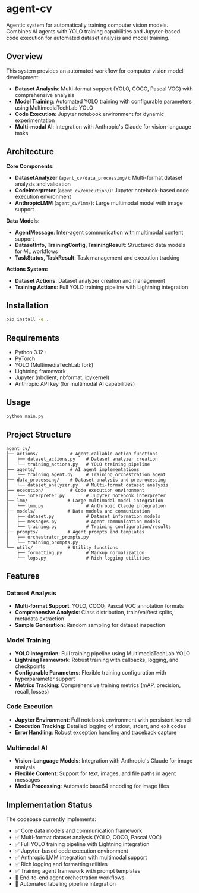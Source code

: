# agent-cv

Agentic system for automatically training computer vision models. Combines AI agents with YOLO training capabilities and Jupyter-based code execution for automated dataset analysis and model training.

## Overview

This system provides an automated workflow for computer vision model development:
- **Dataset Analysis**: Multi-format support (YOLO, COCO, Pascal VOC) with comprehensive analysis
- **Model Training**: Automated YOLO training with configurable parameters using MultimediaTechLab YOLO
- **Code Execution**: Jupyter notebook environment for dynamic experimentation
- **Multi-modal AI**: Integration with Anthropic's Claude for vision-language tasks

## Architecture

**Core Components:**
- **DatasetAnalyzer** (`agent_cv/data_processing/`): Multi-format dataset analysis and validation
- **CodeInterpreter** (`agent_cv/execution/`): Jupyter notebook-based code execution environment
- **AnthropicLMM** (`agent_cv/lmm/`): Large multimodal model with image support

**Data Models:**
- **AgentMessage**: Inter-agent communication with multimodal content support
- **DatasetInfo, TrainingConfig, TrainingResult**: Structured data models for ML workflows
- **TaskStatus, TaskResult**: Task management and execution tracking

**Actions System:**
- **Dataset Actions**: Dataset analyzer creation and management
- **Training Actions**: Full YOLO training pipeline with Lightning integration

## Installation

```bash
pip install -e .
```

## Requirements

- Python 3.12+
- PyTorch
- YOLO (MultimediaTechLab fork)
- Lightning framework
- Jupyter (nbclient, nbformat, ipykernel)
- Anthropic API key (for multimodal AI capabilities)

## Usage

```bash
python main.py
```

## Project Structure

```
agent_cv/
├── actions/            # Agent-callable action functions
│   ├── dataset_actions.py    # Dataset analyzer creation
│   └── training_actions.py   # YOLO training pipeline
├── agents/             # AI agent implementations
│   └── training_agent.py     # Training orchestration agent
├── data_processing/    # Dataset analysis and preprocessing
│   └── dataset_analyzer.py   # Multi-format dataset analysis
├── execution/          # Code execution environment
│   └── interpreter.py        # Jupyter notebook interpreter
├── lmm/               # Large multimodal model integration
│   └── lmm.py                # Anthropic Claude integration
├── models/            # Data models and communication
│   ├── dataset.py            # Dataset information models
│   ├── messages.py           # Agent communication models
│   └── training.py           # Training configuration/results
├── prompts/           # Agent prompts and templates
│   ├── orchestrator_prompts.py
│   └── training_prompts.py
└── utils/             # Utility functions
    ├── formatting.py         # Markup normalization
    └── logs.py               # Rich logging utilities
```

## Features

### Dataset Analysis
- **Multi-format Support**: YOLO, COCO, Pascal VOC annotation formats
- **Comprehensive Analysis**: Class distribution, train/val/test splits, metadata extraction
- **Sample Generation**: Random sampling for dataset inspection

### Model Training
- **YOLO Integration**: Full training pipeline using MultimediaTechLab YOLO
- **Lightning Framework**: Robust training with callbacks, logging, and checkpoints
- **Configurable Parameters**: Flexible training configuration with hyperparameter support
- **Metrics Tracking**: Comprehensive training metrics (mAP, precision, recall, losses)

### Code Execution
- **Jupyter Environment**: Full notebook environment with persistent kernel
- **Execution Tracking**: Detailed logging of stdout, stderr, and exit codes
- **Error Handling**: Robust exception handling and traceback capture

### Multimodal AI
- **Vision-Language Models**: Integration with Anthropic's Claude for image analysis
- **Flexible Content**: Support for text, images, and file paths in agent messages
- **Media Processing**: Automatic base64 encoding for image files

## Implementation Status

The codebase currently implements:
- ✅ Core data models and communication framework
- ✅ Multi-format dataset analysis (YOLO, COCO, Pascal VOC)
- ✅ Full YOLO training pipeline with Lightning integration
- ✅ Jupyter-based code execution environment
- ✅ Anthropic LMM integration with multimodal support
- ✅ Rich logging and formatting utilities
- ✅ Training agent framework with prompt templates
- 🚧 End-to-end agent orchestration workflows
- 🚧 Automated labeling pipeline integration
